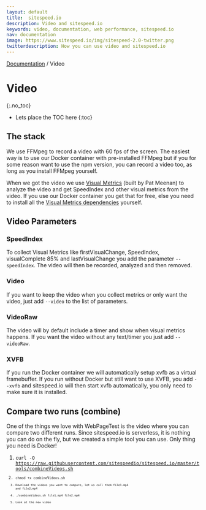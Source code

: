 ```yaml
---
layout: default
title:  sitespeed.io
description: Video and sitespeed.io
keywords: video, documentation, web performance, sitespeed.io
nav: documentation
image: https://www.sitespeed.io/img/sitespeed-2.0-twitter.png
twitterdescription: How you can use video and sitespeed.io
---
```

[Documentation]({{site.baseurl}}/documentation/sitespeed.io/) / Video

# Video
{:.no_toc}

* Lets place the TOC here
{:toc}

## The stack
We use FFMpeg to record a video with 60 fps of the screen. The easiest way is to use our Docker container with pre-installed FFMpeg but if you for some reason want to use the npm version, you can record a video too, as long as you install FFMpeg yourself.

When we got the video we use [Visual Metrics](https://github.com/WPO-Foundation/visualmetrics) (built by Pat Meenan) to analyze the video and get SpeedIndex and other visual metrics from the video. If you use our Docker container you get that for free, else you need to install all the [Visual Metrics dependencies](https://github.com/sitespeedio/docker-visualmetrics-deps/blob/master/Dockerfile) yourself.

<div class="youtube-player" data-id="djFy0YeQkCM"></div>

## Video Parameters

### SpeedIndex
To collect Visual Metrics like firstVisualChange, SpeedIndex, visualComplete 85% and lastVisualChange you add the parameter <code>--speedIndex</code>. The video will then be recorded, analyzed and then removed.

### Video
If you want to keep the video when you collect metrics or only want the video, just add <code>--video</code> to the list of parameters.

### VideoRaw
The video will by default include a timer and show when visual metrics happens. If you want the video without any text/timer you just add <code>--videoRaw</code>.

### XVFB
If you run the Docker container we will automatically setup xvfb as a virtual framebuffer. If you run without Docker but still want to use XVFB, you add <code>--xvfb</code> and sitespeed.io will then start xvfb automatically, you only need to make sure it is installed.

## Compare two runs (combine)
One of the things we love with WebPageTest is the video where you can compare two different runs. Since sitespeed.io is serverless, it is nothing you can do on the fly, but we created a simple tool you can use. Only thing you need is Docker!

1. <code>curl -O https://raw.githubusercontent.com/sitespeedio/sitespeed.io/master/tools/combineVideos.sh<code>
2. <code>chmod +x combineVideos.sh<code>
3. Download the videos you want to compare, let us call them file1.mp4 and file2.mp4
4. ./combineVideos.sh file1.mp4 file2.mp4
5. Look at the new video

<div class="youtube-player" data-id="xH0jRpM2nK8"></div>
